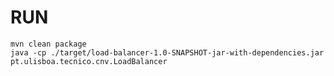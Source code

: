 # RUN

````shell
mvn clean package
java -cp ./target/load-balancer-1.0-SNAPSHOT-jar-with-dependencies.jar pt.ulisboa.tecnico.cnv.LoadBalancer
````

